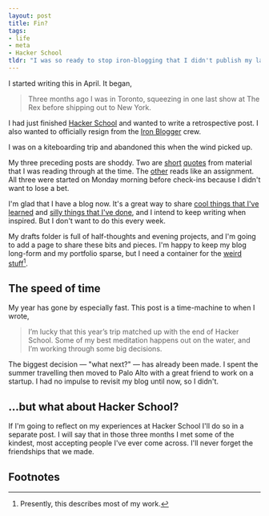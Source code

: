 ```yaml
---
layout: post
title: Fin?
tags:
- life
- meta
- Hacker School
tldr: "I was so ready to stop iron-blogging that I didn't publish my last post."
---
```


I started writing this in April. It began,

> Three months ago I was in Toronto, squeezing in one last show at The Rex before shipping out to New York.

I had just finished [Hacker School](https://www.hackerschool.com/) and wanted to write a retrospective post. I also wanted to officially resign from the [Iron Blogger](../iron-blogger/) crew.

I was on a kiteboarding trip and abandoned this when the wind picked up.

My three preceding posts are shoddy. Two are [short](../a-language-for-weaklings/) [quotes](../accidental-reset/) from material that I was reading through at the time. The [other](../the-cat's-whisker-detector/) reads like an assignment. All three were started on Monday morning before check-ins because I didn't want to lose a bet.

I'm glad that I have a blog now. It's a great way to share [cool things that I've learned](../window.clusterfuck/) and [silly things that I've done](../taking-the-average-tone/), and I intend to keep writing when inspired. But I don't want to do this every week.

My drafts folder is full of half-thoughts and evening projects, and I'm going to add a page to share these bits and pieces. I'm happy to keep my blog long-form and my portfolio sparse, but I need a container for the [weird stuff](http://ushld.com)[^1].

## The speed of time
My year has gone by especially fast. This post is a time-machine to when I wrote,

> I’m lucky that this year’s trip matched up with the end of Hacker School. Some of my best meditation happens out on the water, and I’m working through some big decisions.

The biggest decision — "what next?" — has already been made. I spent the summer travelling then moved to Palo Alto with a great friend to work on a startup. I had no impulse to revisit my blog until now, so I didn't.

## ...but what about Hacker School?
If I'm going to reflect on my experiences at Hacker School I'll do so in a separate post. I will say that in those three months I met some of the kindest, most accepting people I've ever come across. I'll never forget the friendships that we made.

## Footnotes
[^1]: Presently, this describes most of my work.
